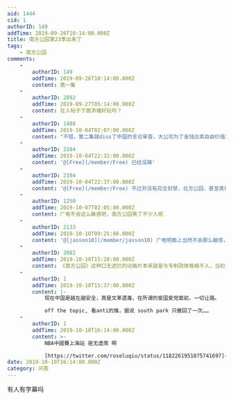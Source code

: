 ```yaml
---
aid: 1444
cid: 1
authorID: 149
addTime: 2019-09-26T10:14:00.000Z
title: 南方公园第23季出来了
tags:
    - 南方公园
comments:
    -
        authorID: 149
        addTime: 2019-09-26T10:14:00.000Z
        content: 第一集
    -
        authorID: 2092
        addTime: 2019-09-27T05:14:00.000Z
        content: 在人帖子下面添堵好玩吗？
    -
        authorID: 1408
        addTime: 2019-10-04T02:07:00.000Z
        content: "不错，第二集就diss了中国的言论审查，大公司为了金钱出卖自由价值观（怎么这么像共产党口中对资本主义金钱至上的批判？）以及在监狱虐待犯人等一系列问题，并且米老鼠身上印了习近平他真人的头\n\n我感觉南方公园要在中国完全封禁啦\U0001F602\U0001F602\U0001F602"
    -
        authorID: 2104
        addTime: 2019-10-04T22:32:00.000Z
        content: '@[Free](/member/Free) 已经没辣'
    -
        authorID: 2104
        addTime: 2019-10-04T22:37:00.000Z
        content: '@[Free](/member/Free) 不过并没有完全封禁，北方公园，甚至真理智障游戏吧都没受到影响。'
    -
        authorID: 1250
        addTime: 2019-10-07T02:05:00.000Z
        content: 广电不会这么敏感吧，南方公园黑了不少人呢
    -
        authorID: 2133
        addTime: 2019-10-10T09:25:00.000Z
        content: '@[jasson10](/member/jasson10) 广电明面上当然不会那么敏感，但是压力传导到豆瓣支乎那里就是删删删了'
    -
        authorID: 2082
        addTime: 2019-10-10T15:28:00.000Z
        content: 《南方公园》这种口无遮拦的动画片本来就是与专制政体格格不入，当初怎么能引进的，我是百思不得其解。
    -
        authorID: 1
        addTime: 2019-10-10T15:37:00.000Z
        content: |-
            现在中国是越左越安全，真是文革遗毒，在所谓的爱国爱党面前，一切让路。

            off the topic, 看anti的推，据说 south park 只撤回了一次……
    -
        authorID: 1
        addTime: 2019-10-10T16:14:00.000Z
        content: >-
            NBA中國賽上海站 座无虚席 啊  

            [https://twitter.com/roseluqiu/status/1182261951075741697](https://twitter.com/roseluqiu/status/1182261951075741697)
date: 2019-10-10T16:14:00.000Z
category: 问答
---
```


有人有字幕吗
